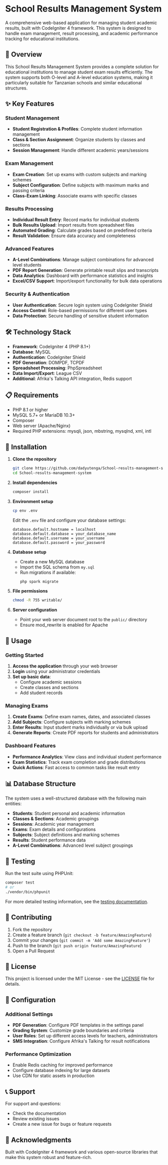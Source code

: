 # School Results Management System

A comprehensive web-based application for managing student academic results, built with CodeIgniter 4 framework. This system is designed to handle exam management, result processing, and academic performance tracking for educational institutions.

## 🎯 Overview

This School Results Management System provides a complete solution for educational institutions to manage student exam results efficiently. The system supports both O-level and A-level education systems, making it particularly suitable for Tanzanian schools and similar educational structures.

## ✨ Key Features

### Student Management
- **Student Registration & Profiles**: Complete student information management
- **Class & Section Assignment**: Organize students by classes and sections
- **Session Management**: Handle different academic years/sessions

### Exam Management
- **Exam Creation**: Set up exams with custom subjects and marking schemes
- **Subject Configuration**: Define subjects with maximum marks and passing criteria
- **Class-Exam Linking**: Associate exams with specific classes

### Results Processing
- **Individual Result Entry**: Record marks for individual students
- **Bulk Results Upload**: Import results from spreadsheet files
- **Automated Grading**: Calculate grades based on predefined criteria
- **Result Validation**: Ensure data accuracy and completeness

### Advanced Features
- **A-Level Combinations**: Manage subject combinations for advanced level students
- **PDF Report Generation**: Generate printable result slips and transcripts
- **Data Analytics**: Dashboard with performance statistics and insights
- **Excel/CSV Support**: Import/export functionality for bulk data operations

### Security & Authentication
- **User Authentication**: Secure login system using CodeIgniter Shield
- **Access Control**: Role-based permissions for different user types
- **Data Protection**: Secure handling of sensitive student information

## 🛠 Technology Stack

- **Framework**: CodeIgniter 4 (PHP 8.1+)
- **Database**: MySQL
- **Authentication**: CodeIgniter Shield
- **PDF Generation**: DOMPDF, TCPDF
- **Spreadsheet Processing**: PhpSpreadsheet
- **Data Import/Export**: League CSV
- **Additional**: Afrika's Talking API integration, Redis support

## 📋 Requirements

- PHP 8.1 or higher
- MySQL 5.7+ or MariaDB 10.3+
- Composer
- Web server (Apache/Nginx)
- Required PHP extensions: mysqli, json, mbstring, mysqlnd, xml, intl

## 🚀 Installation

1. **Clone the repository**
   ```bash
   git clone https://github.com/dadyutenga/School-results-management-system.git
   cd School-results-management-system
   ```

2. **Install dependencies**
   ```bash
   composer install
   ```

3. **Environment setup**
   ```bash
   cp env .env
   ```
   Edit the `.env` file and configure your database settings:
   ```
   database.default.hostname = localhost
   database.default.database = your_database_name
   database.default.username = your_username
   database.default.password = your_password
   ```

4. **Database setup**
   - Create a new MySQL database
   - Import the SQL schema from `my.sql`
   - Run migrations if available:
     ```bash
     php spark migrate
     ```

5. **File permissions**
   ```bash
   chmod -R 755 writable/
   ```

6. **Server configuration**
   - Point your web server document root to the `public/` directory
   - Ensure mod_rewrite is enabled for Apache

## 📖 Usage

### Getting Started

1. **Access the application** through your web browser
2. **Login** using your administrator credentials
3. **Set up basic data**:
   - Configure academic sessions
   - Create classes and sections
   - Add student records

### Managing Exams

1. **Create Exams**: Define exam names, dates, and associated classes
2. **Add Subjects**: Configure subjects with marking schemes
3. **Enter Results**: Input student marks individually or via bulk upload
4. **Generate Reports**: Create PDF reports for students and administrators

### Dashboard Features

- **Performance Analytics**: View class and individual student performance
- **Exam Statistics**: Track exam completion and grade distributions
- **Quick Actions**: Fast access to common tasks like result entry

## 📊 Database Structure

The system uses a well-structured database with the following main entities:

- **Students**: Student personal and academic information
- **Classes & Sections**: Academic groupings
- **Sessions**: Academic year management
- **Exams**: Exam details and configurations
- **Subjects**: Subject definitions and marking schemes
- **Results**: Student performance data
- **A-Level Combinations**: Advanced level subject groupings

## 🧪 Testing

Run the test suite using PHPUnit:

```bash
composer test
# or
./vendor/bin/phpunit
```

For more detailed testing information, see the [testing documentation](tests/README.md).

## 🤝 Contributing

1. Fork the repository
2. Create a feature branch (`git checkout -b feature/AmazingFeature`)
3. Commit your changes (`git commit -m 'Add some AmazingFeature'`)
4. Push to the branch (`git push origin feature/AmazingFeature`)
5. Open a Pull Request

## 📄 License

This project is licensed under the MIT License - see the [LICENSE](LICENSE) file for details.

## 🔧 Configuration

### Additional Settings

- **PDF Generation**: Configure PDF templates in the settings panel
- **Grading System**: Customize grade boundaries and criteria
- **User Roles**: Set up different access levels for teachers, administrators
- **SMS Integration**: Configure Afrika's Talking for result notifications

### Performance Optimization

- Enable Redis caching for improved performance
- Configure database indexing for large datasets
- Use CDN for static assets in production

## 📞 Support

For support and questions:
- Check the documentation
- Review existing issues
- Create a new issue for bugs or feature requests

## 🙏 Acknowledgments

Built with CodeIgniter 4 framework and various open-source libraries that make this system robust and feature-rich.